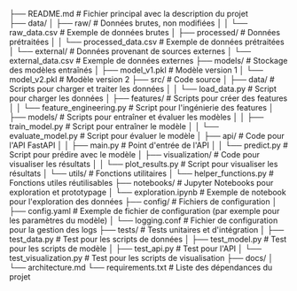 ├── README.md              # Fichier principal avec la description du projet   
├── data/
│   ├── raw/               # Données brutes, non modifiées
│   │   └── raw_data.csv   # Exemple de données brutes
│   ├── processed/         # Données prétraitées
│   │   └── processed_data.csv  # Exemple de données prétraitées
│   └── external/          # Données provenant de sources externes
│       └── external_data.csv  # Exemple de données externes
├── models/                # Stockage des modèles entraînés
│   ├── model_v1.pkl       # Modèle version 1
│   └── model_v2.pkl       # Modèle version 2
├── src/                   # Code source
│   ├── data/              # Scripts pour charger et traiter les données
│   │   └── load_data.py   # Script pour charger les données
│   ├── features/          # Scripts pour créer des features
│   │   └── feature_engineering.py  # Script pour l'ingénierie des features
│   ├── models/            # Scripts pour entraîner et évaluer les modèles
│   │   ├── train_model.py  # Script pour entraîner le modèle
│   │   └── evaluate_model.py  # Script pour évaluer le modèle
│   ├── api/               # Code pour l'API FastAPI
│   │   ├── main.py        # Point d'entrée de l'API
│   │   └── predict.py     # Script pour prédire avec le modèle
│   ├── visualization/     # Code pour visualiser les résultats
│   │   └── plot_results.py  # Script pour visualiser les résultats
│   └── utils/             # Fonctions utilitaires
│       └── helper_functions.py  # Fonctions utiles réutilisables
├── notebooks/             # Jupyter Notebooks pour exploration et prototypage
│   └── exploration.ipynb  # Exemple de notebook pour l'exploration des données
├── config/                # Fichiers de configuration
│   ├── config.yaml        # Exemple de fichier de configuration (par exemple pour les paramètres du modèle)
│   └── logging.conf       # Fichier de configuration pour la gestion des logs
├── tests/                 # Tests unitaires et d'intégration
│   ├── test_data.py       # Test pour les scripts de données
│   ├── test_model.py      # Test pour les scripts de modèle
│   ├── test_api.py        # Test pour l'API
│   └── test_visualization.py  # Test pour les scripts de visualisation
├── docs/
│    └── architecture.md
└── requirements.txt       # Liste des dépendances du projet
